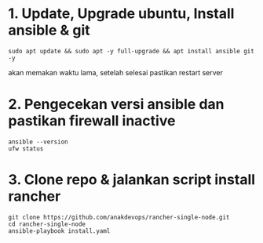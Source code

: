 
# 1. Update, Upgrade ubuntu, Install ansible & git

```
sudo apt update && sudo apt -y full-upgrade && apt install ansible git -y
```

akan memakan waktu lama, setelah selesai pastikan restart server


# 2. Pengecekan versi ansible dan pastikan firewall inactive

```
ansible --version
ufw status
```

# 3. Clone repo & jalankan script install rancher

```
git clone https://github.com/anakdevops/rancher-single-node.git
cd rancher-single-node
ansible-playbook install.yaml
```
